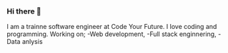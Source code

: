### Hi there 👋

I am a trainne software engineer at Code Your Future. I love coding and programming.
Working on; 
-Web development,
-Full stack enginnering,
-Data anlysis
<!--
**ISTANBULBEKLE/ISTANBULBEKLE** is a ✨ _special_ ✨ repository because its `README.md` (this file) appears on your GitHub profile.

Here are some ideas to get you started:

- 🔭 I’m currently working on ...
- 🌱 I’m currently learning ...
- 👯 I’m looking to collaborate on ...
- 🤔 I’m looking for help with ...
- 💬 Ask me about ...
- 📫 How to reach me: ...
- 😄 Pronouns: ...
- ⚡ Fun fact: ...
-->
